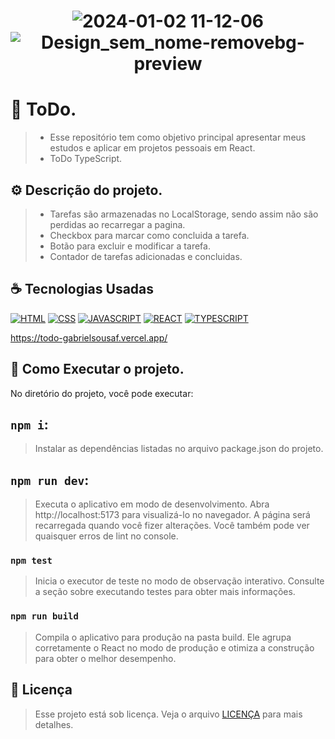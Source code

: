 <h1 align="center" width:100%>

![2024-01-02 11-12-06](https://github.com/gabrielsousaf/Todo/assets/121953504/b6ac0c65-c7fc-4473-ac1e-0e7c6de0a459)
![Design_sem_nome-removebg-preview](https://github.com/gabrielsousaf/Todo/assets/121953504/fae0354f-8318-4f30-b11f-0e2fcf465714)


 

# 📱 ToDo.
> * Esse repositório tem como objetivo principal apresentar meus estudos e aplicar em projetos pessoais em React.
> * ToDo TypeScript.
  

## ⚙ Descrição do projeto.
> * Tarefas são armazenadas no LocalStorage, sendo assim não são perdidas ao recarregar a pagina.<br>
> * Checkbox para marcar como concluida a tarefa.<br>
> * Botão para excluir e modificar a tarefa.<br>
> * Contador de tarefas adicionadas e concluidas.
 

## ☕ Tecnologias Usadas

[![HTML](https://img.shields.io/badge/HTML5-E34F26?style=for-the-badge&logo=html5&logoColor=white)](#)
[![CSS](https://img.shields.io/badge/CSS3-1572B6?style=for-the-badge&logo=css3&logoColor=white)](#)
[![JAVASCRIPT](https://img.shields.io/badge/JavaScript-F7DF1E?style=for-the-badge&logo=javascript&logoColor=black)](#)
[![REACT](https://img.shields.io/badge/React-20232A?style=for-the-badge&logo=react&logoColor=61DAFB)](#)
[![TYPESCRIPT](https://img.shields.io/badge/TypeScript-007ACC?style=for-the-badge&logo=typescript&logoColor=white)](#)

https://todo-gabrielsousaf.vercel.app/


## 📎 Como Executar o projeto.

No diretório do projeto, você pode executar:

## `npm i`:
> Instalar as dependências listadas no arquivo package.json do projeto.

## `npm run dev`: 
> Executa o aplicativo em modo de desenvolvimento.
> Abra http://localhost:5173 para visualizá-lo no navegador.
> A página será recarregada quando você fizer alterações.
> Você também pode ver quaisquer erros de lint no console.

### `npm test`
> Inicia o executor de teste no modo de observação interativo.
> Consulte a seção sobre executando testes para obter mais informações.

### `npm run build`
> Compila o aplicativo para produção na pasta build.
> Ele agrupa corretamente o React no modo de produção e otimiza a construção para obter o melhor desempenho.
   
## 📝 Licença

> Esse projeto está sob licença. Veja o arquivo [LICENÇA](LICENSE) para mais detalhes.



